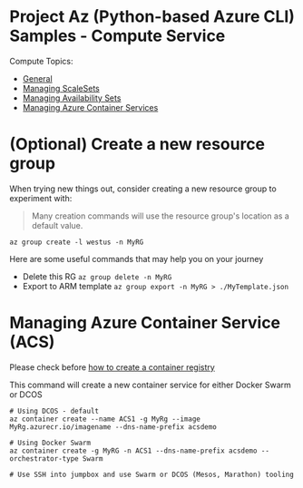 # Project Az (Python-based Azure CLI) Samples - Compute Service

Compute Topics:
* [General](compute.md)
* [Managing ScaleSets](vmss.md)
* [Managing Availability Sets](availability-set.md)
* [Managing Azure Container Services](container-service.md)

# (Optional) Create a new resource group 
When trying new things out, consider creating a new resource group to experiment with:
> Many creation commands will use the resource group's location as a default value. 
```
az group create -l westus -n MyRG
```

Here are some useful commands that may help you on your journey
* Delete this RG `az group delete -n MyRG`
* Export to ARM template `az group export -n MyRG > ./MyTemplate.json`


# Managing Azure Container Service (ACS)

Please check
before
[how to create a container registry](https://github.com/MicrosoftDocs/azure-docs/blob/master/articles/container-registry/container-registry-get-started-azure-cli.md) 

This command will create a new container service for either Docker Swarm or DCOS

```
# Using DCOS - default
az container create --name ACS1 -g MyRg --image MyRg.azurecr.io/imagename --dns-name-prefix acsdemo

# Using Docker Swarm
az container create -g MyRG -n ACS1 --dns-name-prefix acsdemo --orchestrator-type Swarm

# Use SSH into jumpbox and use Swarm or DCOS (Mesos, Marathon) tooling
```
